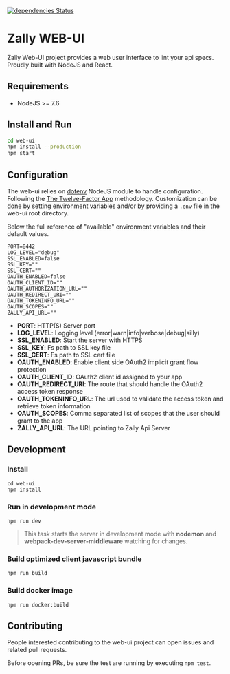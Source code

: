 [![dependencies Status](https://david-dm.org/zalando-incubator/zally/status.svg?path=web-ui)](https://david-dm.org/zalando-incubator/zally?path=web-ui)

Zally WEB-UI
============

Zally Web-UI project provides a web user interface to lint your api specs.
Proudly built with NodeJS and React.

## Requirements

* NodeJS >= 7.6


## Install and Run

```bash
cd web-ui
npm install --production
npm start
```

## Configuration

The web-ui relies on [dotenv](https://github.com/motdotla/dotenv) NodeJS module to handle configuration.
Following the [The Twelve-Factor App](https://12factor.net/config) methodology.
Customization can be done by setting environment variables and/or by providing a `.env` file in the web-ui root directory.<br>

Below the full reference of "available" environment variables and their default values.

```
PORT=8442
LOG_LEVEL="debug"
SSL_ENABLED=false
SSL_KEY=""
SSL_CERT=""
OAUTH_ENABLED=false
OAUTH_CLIENT_ID=""
OAUTH_AUTHORIZATION_URL=""
OAUTH_REDIRECT_URI=""
OAUTH_TOKENINFO_URL=""
OAUTH_SCOPES=""
ZALLY_API_URL=""
```

* **PORT**: HTTP(S) Server port
* **LOG_LEVEL**: Logging level (error|warn|info|verbose|debug|silly)
* **SSL_ENABLED**: Start the server with HTTPS 
* **SSL_KEY**: Fs path to SSL key file 
* **SSL_CERT**: Fs path to SSL cert file 
* **OAUTH_ENABLED**: Enable client side OAuth2 implicit grant flow protection
* **OAUTH_CLIENT_ID**: OAuth2 client id assigned to your app
* **OAUTH_REDIRECT_URI**: The route that should handle the OAuth2 access token response
* **OAUTH_TOKENINFO_URL**: The url used to validate the access token and retrieve token information
* **OAUTH_SCOPES**: Comma separated list of scopes that the user should grant to the app
* **ZALLY_API_URL**: The URL pointing to Zally Api Server


## Development

### Install

```
cd web-ui
npm install
```

### Run in development mode

```
npm run dev
```

> This task starts the server in development mode with **nodemon** and **webpack-dev-server-middleware** watching for changes.


### Build optimized client javascript bundle

```
npm run build
```

### Build docker image

```
npm run docker:build
```

## Contributing
People interested contributing to the web-ui project can open issues and related pull requests. 

Before opening PRs, be sure the test are running by executing `npm test`.
